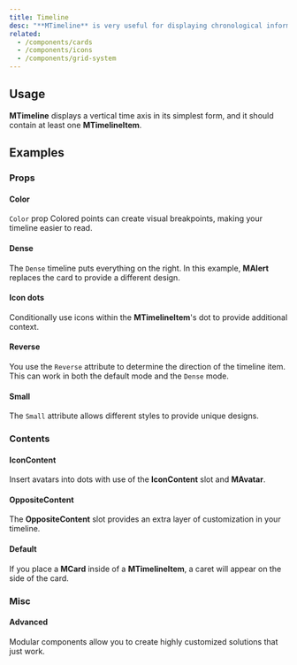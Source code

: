 ```yaml
---
title: Timeline
desc: "**MTimeline** is very useful for displaying chronological information."
related:
  - /components/cards
  - /components/icons
  - /components/grid-system
---
```


## Usage

**MTimeline** displays a vertical time axis in its simplest form, and it should contain at least one **MTimelineItem**.

<masa-example file="Examples.components.timelines.Usage"></masa-example>

## Examples

### Props

#### Color

`Color` prop Colored points can create visual breakpoints, making your timeline easier to read.

<masa-example file="Examples.components.timelines.Color"></masa-example>

#### Dense

The `Dense` timeline puts everything on the right. In this example, **MAlert** replaces the card to provide a different
design.

<masa-example file="Examples.components.timelines.Dense"></masa-example>

#### Icon dots

Conditionally use icons within the **MTimelineItem**'s dot to provide additional context.

<masa-example file="Examples.components.timelines.IconDots"></masa-example>

#### Reverse

You use the `Reverse` attribute to determine the direction of the timeline item. This can work in both the default
mode and the `Dense` mode.

<masa-example file="Examples.components.timelines.Reverse"></masa-example>

#### Small

The `Small` attribute allows different styles to provide unique designs.

<masa-example file="Examples.components.timelines.Small"></masa-example>

### Contents

#### IconContent

Insert avatars into dots with use of the **IconContent** slot and **MAvatar**.

<masa-example file="Examples.components.timelines.IconContent"></masa-example>

#### OppositeContent

The **OppositeContent** slot provides an extra layer of customization in your timeline.

<masa-example file="Examples.components.timelines.OppositeContent"></masa-example>

#### Default

If you place a **MCard** inside of a **MTimelineItem**, a caret will appear on the side of the card.

<masa-example file="Examples.components.timelines.TimelineItemDefault"></masa-example>

### Misc

#### Advanced

Modular components allow you to create highly customized solutions that just work.

<masa-example file="Examples.components.timelines.Advanced"></masa-example>